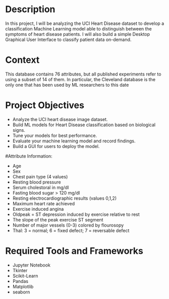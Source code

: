 # Description
In this project, I will be analyzing the UCI Heart Disease dataset to develop a classification Machine Learning model able to distinguish between the symptoms of heart disease patients. I  will also build a simple Desktop Graphical User Interface to classify patient data on-demand.

# Context
This database contains 76 attributes, but all published experiments refer to using a subset of 14 of them. In particular, the Cleveland database is the only one that has been used by ML researchers to this date

# Project Objectives
- Analyze the UCI heart disease image dataset.
- Build ML models for Heart Disease classification based on biological signs.
- Tune your models for best performance.
- Evaluate your machine learning model and record findings.
- Build a GUI for users to deploy the model.

#Attribute Information:
- Age
- Sex
- Chest pain type (4 values)
- Resting blood pressure
- Serum cholestoral in mg/dl
- Fasting blood sugar > 120 mg/dl
- Resting electrocardiographic results (values 0,1,2)
- Maximum heart rate achieved
- Exercise induced angina
- Oldpeak = ST depression induced by exercise relative to rest
- The slope of the peak exercise ST segment
- Number of major vessels (0-3) colored by flourosopy
- Thal: 3 = normal; 6 = fixed defect; 7 = reversable defect

# Required Tools and Frameworks
- Jupyter Notebook
- Tkinter
- Scikit-Learn
- Pandas
- Matplotlib
- seaborn
